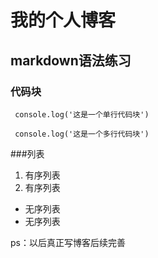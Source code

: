 # 我的个人博客

## markdown语法练习

### 代码块
` console.log('这是一个单行代码块')`

```
 console.log('这是一个多行代码块')
 ```
 
 ###列表
 
 1. 有序列表
 2. 有序列表
 
 * 无序列表
 * 无序列表
 
 ps：以后真正写博客后续完善
